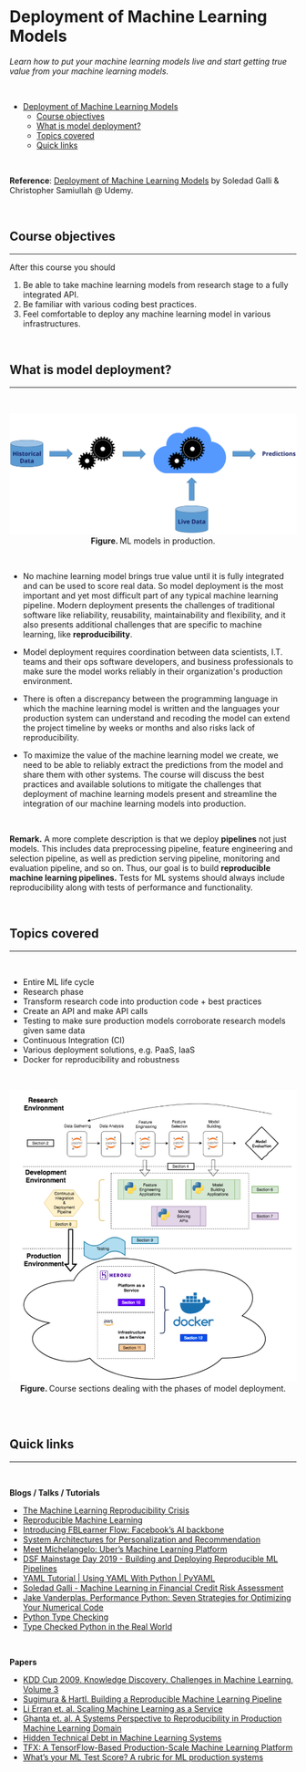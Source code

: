 # Deployment of Machine Learning Models
*Learn how to put your machine learning models live and start getting true value from your machine learning models.*


<br>

- [Deployment of Machine Learning Models](#deployment-of-machine-learning-models)
  - [Course objectives](#course-objectives)
  - [What is model deployment?](#what-is-model-deployment)
  - [Topics covered](#topics-covered)
  - [Quick links](#quick-links)

<br>


**Reference**: [Deployment of Machine Learning Models](https://www.udemy.com/course/deployment-of-machine-learning-models) by Soledad Galli & Christopher Samiullah @ Udemy.

<br>

## Course objectives

---

After this course you should

1. Be able to take machine learning models from research stage to a fully integrated API.
2. Be familiar with various coding best practices.
3. Feel comfortable to deploy any machine learning model in various infrastructures.


<br>

## What is model deployment?

---


<br>

<p align='center'>
    <img src="images/model_deployment.png"
        width=600 />
    <br>
    <b>Figure. </b> ML models in production.
    </p>
<br>

- No machine learning model brings true value until it is fully integrated and can be used to score real data. So model deployment is the most important and yet most difficult part of any typical machine learning pipeline. Modern deployment presents the challenges of traditional software like reliability, reusability, maintainability and flexibility, and it also presents additional challenges that are specific to machine learning, like **reproducibility**.
  
- Model deployment requires coordination between data scientists, I.T. teams and their ops software developers, and business professionals to make sure the model works reliably in their organization's production environment.

- There is often a discrepancy between the programming language in which the machine learning model is written and the languages your production system can understand and recoding the model can extend the project timeline by weeks or months and also risks lack of reproducibility. 
  
- To maximize the value of the machine learning model we create, we need to be able to reliably extract the predictions from the model and share them with other systems. The course will discuss the best practices and available solutions to mitigate the challenges that deployment of machine learning models present and streamline the integration of our machine learning models into production.

<br>

**Remark.** A more complete description is that we deploy **pipelines** not just models. This includes data preprocessing pipeline, feature engineering and selection pipeline, as well as prediction serving pipeline, monitoring and evaluation pipeline, and so on. Thus, our goal is to build **reproducible machine learning pipelines.** Tests for ML systems should always include reproducibility along with tests of performance and functionality. 

<br>

## Topics covered

---
<br>

- Entire ML life cycle
- Research phase
- Transform research code into production code + best practices
- Create an API and make API calls
- Testing to make sure production models corroborate research models given same data
- Continuous Integration (CI)
- Various deployment solutions, e.g. PaaS, IaaS
- Docker for reproducibility and robustness

<br>

<p align='center'>
    <img src="images/ml_deployment_pipeline.png"
        width=600 />
    <br>
    <b>Figure. </b> Course sections dealing with the phases of model deployment. 
    </p>
<br>

<br>

## Quick links

---


<br>

**Blogs / Talks / Tutorials**

- [The Machine Learning Reproducibility Crisis](https://petewarden.com/2018/03/19/the-machine-learning-reproducibility-crisis/)
- [Reproducible Machine Learning](http://www.rctatman.com/files/Tatman_2018_ReproducibleML.pdf)
- [Introducing FBLearner Flow: Facebook’s AI backbone](https://engineering.fb.com/2016/05/09/core-data/introducing-fblearner-flow-facebook-s-ai-backbone/)
- [System Architectures for Personalization and Recommendation](https://netflixtechblog.com/system-architectures-for-personalization-and-recommendation-e081aa94b5d8)
- [Meet Michelangelo: Uber’s Machine Learning Platform](https://eng.uber.com/michelangelo-machine-learning-platform/)
- [DSF Mainstage Day 2019 - Building and Deploying Reproducible ML Pipelines](https://www.youtube.com/watch?v=7jKTofl2vmM&ab_channel=DataScienceFestival)
- [YAML Tutorial | Using YAML With Python | PyYAML](https://dev.to/developertharun/yaml-tutorial-using-yaml-with-python-pyyaml-443d)
- [Soledad Galli - Machine Learning in Financial Credit Risk Assessment](https://www.youtube.com/watch?v=KHGGlozsRtA&ab_channel=PyData)
- [Jake Vanderplas. Performance Python: Seven Strategies for Optimizing Your Numerical Code](https://speakerdeck.com/pycon2018/jake-vanderplas-performance-python-seven-strategies-for-optimizing-your-numerical-code)
- [Python Type Checking](https://realpython.com/python-type-checking/)
- [Type Checked Python in the Real World](https://speakerdeck.com/pycon2018/carl-meyer-type-checked-python-in-the-real-world)

<br>

**Papers**

- [KDD Cup 2009. Knowledge Discovery. Challenges in Machine Learning, Volume 3](http://www.mtome.com/Publications/CiML/CiML-v3-book.pdf)
- [Sugimura & Hartl. Building a Reproducible Machine Learning Pipeline](https://arxiv.org/ftp/arxiv/papers/1810/1810.04570.pdf)
- [Li Erran et. al. Scaling Machine Learning as a Service](http://proceedings.mlr.press/v67/li17a/li17a.pdf)
- [Ghanta et. al. A Systems Perspective to Reproducibility in Production Machine Learning Domain](https://openreview.net/pdf?id=Byl4vavigX)
- [Hidden Technical Debt in Machine Learning Systems](https://papers.nips.cc/paper/2015/file/86df7dcfd896fcaf2674f757a2463eba-Paper.pdf)
- [TFX: A TensorFlow-Based Production-Scale Machine Learning Platform](https://research.google/pubs/pub46484/)
- [What’s your ML Test Score? A rubric for ML production systems](https://storage.googleapis.com/pub-tools-public-publication-data/pdf/45742.pdf)

<br>
